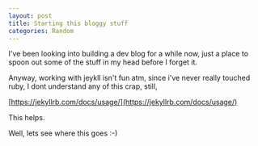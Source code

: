 ```yaml
---
layout: post
title: Starting this bloggy stuff
categories: Random
---
```


I've been looking into building a dev blog for a while now, just a place to spoon out some of the stuff in my head before I forget it.

Anyway, working with jeykll isn't fun atm, since i've never really touched ruby, I dont understand any of this crap, still, 

[https://jekyllrb.com/docs/usage/](https://jekyllrb.com/docs/usage/)

This helps.

Well, lets see where this goes :-)
